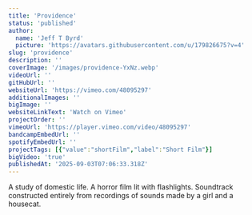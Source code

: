 ```yaml
---
title: 'Providence'
status: 'published'
author:
  name: 'Jeff T Byrd'
  picture: 'https://avatars.githubusercontent.com/u/179826675?v=4'
slug: 'providence'
description: ''
coverImage: '/images/providence-YxNz.webp'
videoUrl: ''
gitHubUrl: ''
websiteUrl: 'https://vimeo.com/48095297'
additionalImages: ''
bigImage: ''
websiteLinkText: 'Watch on Vimeo'
projectOrder: ''
vimeoUrl: 'https://player.vimeo.com/video/48095297'
bandcampEmbedUrl: ''
spotifyEmbedUrl: ''
projectTags: [{"value":"shortFilm","label":"Short Film"}]
bigVideo: 'true'
publishedAt: '2025-09-03T07:06:33.318Z'
---
```


A study of domestic life. A horror film lit with flashlights. Soundtrack constructed entirely from recordings of sounds made by a girl and a housecat.
